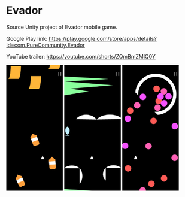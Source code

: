# Evador
Source Unity project of Evador mobile game.

Google Play link: https://play.google.com/store/apps/details?id=com.PureCommunity.Evador

YouTube trailer: https://youtube.com/shorts/ZQmBmZMlQ0Y

<img src="https://github.com/MassterMax/Evador/blob/master/1.jpg?raw=true" width="30%"></img> <img src="https://github.com/MassterMax/Evador/blob/master/2.jpg?raw=true" width="30%"></img> <img src="https://github.com/MassterMax/Evador/blob/master/3.jpg?raw=true" width="30%"></img> 
